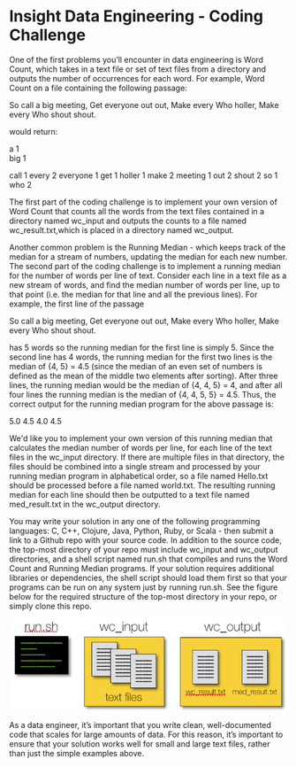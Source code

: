 Insight Data Engineering - Coding Challenge
===========================================================

One of the first problems you’ll encounter in data engineering is Word Count, which takes in a text file or set of text files from a directory and outputs the number of occurrences for each word.  For example, Word Count on a file containing the following passage:

So call a big meeting,
Get everyone out out,
Make every Who holler,
Make every Who shout shout.

would return:

a		1  
big		1

call		1
every		2
everyone	1
get		1
holler		1
make	 	2
meeting		1
out		2
shout		2
so		1
who		2

The first part of the coding challenge is to implement your own version of Word Count that counts all the words from the text files contained in a directory named wc_input and outputs the counts to a file named wc_result.txt,which is placed in a directory named wc_output.

Another common problem is the Running Median - which keeps track of the median for a stream of numbers, updating the median for each new number.  The second part of the coding challenge is to implement a running median for the number of words per line of text.  Consider each line in a text file as a new stream of words, and find the median number of words per line, up to that point (i.e. the median for that line and all the previous lines).  For example, the first line of the passage

So call a big meeting,
Get everyone out out,
Make every Who holler,
Make every Who shout shout.

has 5 words so the running median for the first line is simply 5.  Since the second line has 4 words, the running median for the first two lines is the median of {4, 5} = 4.5 (since the median of an even set of numbers is defined as the mean of the middle two elements after sorting).  After three lines, the running median would be the median of {4, 4, 5} = 4, and after all four lines the running median is the median of {4, 4, 5, 5} = 4.5.  Thus, the correct output for the running median program for the above passage is:

5.0
4.5
4.0
4.5

We'd like you to implement your own version of this running median that calculates the median number of words per line, for each line of the text files in the wc_input directory.  If there are multiple files in that directory, the files should be combined into a single stream and processed by your running median program in alphabetical order, so a file named Hello.txt should be processed before a file named world.txt.  The resulting running median for each line should then be outputted to a text file named med_result.txt in the wc_output directory.

You may write your solution in any one of the following programming languages: C, C++, Clojure, Java, Python, Ruby, or Scala - then submit a link to a Github repo with your source code.  In addition to the source code, the top-most directory of your repo must include wc_input and wc_output directories, and a shell script named run.sh that compiles and runs the Word Count and Running Median programs.  If your solution requires additional libraries or dependencies, the shell script should load them first so that your programs can be run on any system just by running run.sh.  See the figure below for the required structure of the top-most directory in your repo, or simply clone this repo.

![Example Repo Structure](images/directory-pic.png)

As a data engineer, it’s important that you write clean, well-documented code that scales for large amounts of data.  For this reason, it’s important to ensure that your solution works well for small and large text files, rather than just the simple examples above. 

